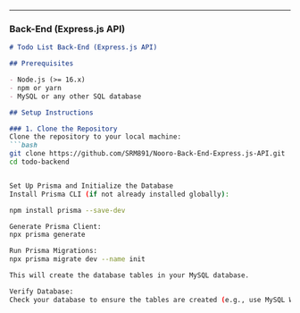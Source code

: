 ---

### **Back-End (Express.js API)**

```markdown
# Todo List Back-End (Express.js API)

## Prerequisites

- Node.js (>= 16.x)
- npm or yarn
- MySQL or any other SQL database

## Setup Instructions

### 1. Clone the Repository
Clone the repository to your local machine:
```bash
git clone https://github.com/SRM891/Nooro-Back-End-Express.js-API.git
cd todo-backend


Set Up Prisma and Initialize the Database
Install Prisma CLI (if not already installed globally):

npm install prisma --save-dev

Generate Prisma Client:
npx prisma generate

Run Prisma Migrations:
npx prisma migrate dev --name init

This will create the database tables in your MySQL database.

Verify Database:
Check your database to ensure the tables are created (e.g., use MySQL Workbench or DBeaver).
